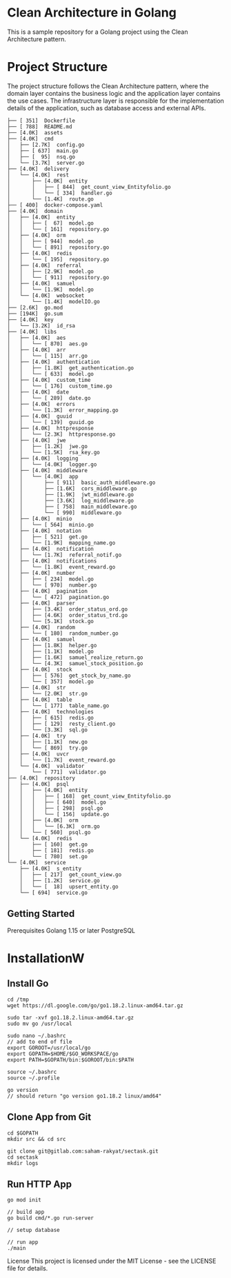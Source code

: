 # Clean Architecture in Golang
This is a sample repository for a Golang project using the Clean Architecture pattern.

# Project Structure
The project structure follows the Clean Architecture pattern, where the domain layer contains the business logic and the application layer contains the use cases. The infrastructure layer is responsible for the implementation details of the application, such as database access and external APIs.

```
├── [ 351]  Dockerfile
├── [ 788]  README.md
├── [4.0K]  assets
├── [4.0K]  cmd
│   ├── [2.7K]  config.go
│   ├── [ 637]  main.go
│   ├── [  95]  nsq.go
│   └── [3.7K]  server.go
├── [4.0K]  delivery
│   └── [4.0K]  rest
│       ├── [4.0K]  entity
│       │   ├── [ 844]  get_count_view_Entityfolio.go
│       │   └── [ 334]  handler.go
│       └── [1.4K]  route.go
├── [ 400]  docker-compose.yaml
├── [4.0K]  domain
│   ├── [4.0K]  entity
│   │   ├── [  67]  model.go
│   │   └── [ 161]  repository.go
│   ├── [4.0K]  orm
│   │   ├── [ 944]  model.go
│   │   └── [ 891]  repository.go
│   ├── [4.0K]  redis
│   │   └── [ 195]  repository.go
│   ├── [4.0K]  referral
│   │   ├── [2.9K]  model.go
│   │   └── [ 911]  repository.go
│   ├── [4.0K]  samuel
│   │   └── [1.9K]  model.go
│   └── [4.0K]  websocket
│       └── [1.4K]  modelIO.go
├── [2.6K]  go.mod
├── [194K]  go.sum
├── [4.0K]  key
│   └── [3.2K]  id_rsa
├── [4.0K]  libs
│   ├── [4.0K]  aes
│   │   └── [ 870]  aes.go
│   ├── [4.0K]  arr
│   │   └── [ 115]  arr.go
│   ├── [4.0K]  authentication
│   │   ├── [1.8K]  get_authentication.go
│   │   └── [ 633]  model.go
│   ├── [4.0K]  custom_time
│   │   └── [ 176]  custom_time.go
│   ├── [4.0K]  date
│   │   └── [ 289]  date.go
│   ├── [4.0K]  errors
│   │   └── [1.3K]  error_mapping.go
│   ├── [4.0K]  guuid
│   │   └── [ 139]  guuid.go
│   ├── [4.0K]  httpresponse
│   │   └── [2.3K]  httpresponse.go
│   ├── [4.0K]  jwe
│   │   ├── [1.2K]  jwe.go
│   │   └── [1.5K]  rsa_key.go
│   ├── [4.0K]  logging
│   │   └── [4.0K]  logger.go
│   ├── [4.0K]  middleware
│   │   └── [4.0K]  app
│   │       ├── [ 911]  basic_auth_middleware.go
│   │       ├── [1.6K]  cors_middleware.go
│   │       ├── [1.9K]  jwt_middleware.go
│   │       ├── [3.6K]  log_middleware.go
│   │       ├── [ 758]  main_middleware.go
│   │       └── [ 990]  middleware.go
│   ├── [4.0K]  minio
│   │   └── [ 564]  minio.go
│   ├── [4.0K]  notation
│   │   ├── [ 521]  get.go
│   │   └── [1.9K]  mapping_name.go
│   ├── [4.0K]  notification
│   │   └── [1.7K]  referral_notif.go
│   ├── [4.0K]  notifications
│   │   └── [1.8K]  event_reward.go
│   ├── [4.0K]  number
│   │   ├── [ 234]  model.go
│   │   └── [ 970]  number.go
│   ├── [4.0K]  pagination
│   │   └── [ 472]  pagination.go
│   ├── [4.0K]  parser
│   │   ├── [3.4K]  order_status_ord.go
│   │   ├── [4.6K]  order_status_trd.go
│   │   └── [5.1K]  stock.go
│   ├── [4.0K]  random
│   │   └── [ 180]  random_number.go
│   ├── [4.0K]  samuel
│   │   ├── [1.8K]  helper.go
│   │   ├── [1.1K]  model.go
│   │   ├── [1.6K]  samuel_realize_return.go
│   │   └── [4.3K]  samuel_stock_position.go
│   ├── [4.0K]  stock
│   │   ├── [ 576]  get_stock_by_name.go
│   │   └── [ 357]  model.go
│   ├── [4.0K]  str
│   │   └── [2.0K]  str.go
│   ├── [4.0K]  table
│   │   └── [ 177]  table_name.go
│   ├── [4.0K]  technologies
│   │   ├── [ 615]  redis.go
│   │   ├── [ 129]  resty_client.go
│   │   └── [3.3K]  sql.go
│   ├── [4.0K]  try
│   │   ├── [1.1K]  new.go
│   │   └── [ 869]  try.go
│   ├── [4.0K]  uvcr
│   │   └── [1.7K]  event_reward.go
│   └── [4.0K]  validator
│       └── [ 771]  validator.go
├── [4.0K]  repository
│   ├── [4.0K]  psql
│   │   ├── [4.0K]  entity
│   │   │   ├── [ 168]  get_count_view_Entityfolio.go
│   │   │   ├── [ 640]  model.go
│   │   │   ├── [ 298]  psql.go
│   │   │   └── [ 156]  update.go
│   │   ├── [4.0K]  orm
│   │   │   └── [6.3K]  orm.go
│   │   └── [ 560]  psql.go
│   └── [4.0K]  redis
│       ├── [ 160]  get.go
│       ├── [ 181]  redis.go
│       └── [ 780]  set.go
└── [4.0K]  service
    ├── [4.0K]  s_entity
    │   ├── [ 217]  get_count_view.go
    │   ├── [1.2K]  service.go
    │   └── [  18]  upsert_entity.go
    └── [ 694]  service.go
```

## Getting Started
Prerequisites
Golang 1.15 or later
PostgreSQL
# InstallationW
## Install Go
    cd /tmp
    wget https://dl.google.com/go/go1.18.2.linux-amd64.tar.gz

    sudo tar -xvf go1.18.2.linux-amd64.tar.gz
    sudo mv go /usr/local

    sudo nano ~/.bashrc
    // add to end of file
    export GOROOT=/usr/local/go
    export GOPATH=$HOME/$GO_WORKSPACE/go
    export PATH=$GOPATH/bin:$GOROOT/bin:$PATH

    source ~/.bashrc
    source ~/.profile

    go version
    // should return "go version go1.18.2 linux/amd64"

## Clone App from Git
    cd $GOPATH
    mkdir src && cd src

    git clone git@gitlab.com:saham-rakyat/sectask.git
    cd sectask
    mkdir logs

## Run HTTP App
    go mod init

    // build app
    go build cmd/*.go run-server

    // setup database

    // run app
    ./main


License
This project is licensed under the MIT License - see the LICENSE file for details.


